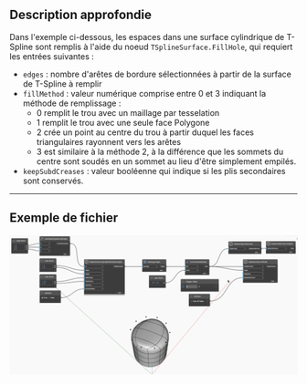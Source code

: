 ## Description approfondie
Dans l'exemple ci-dessous, les espaces dans une surface cylindrique de T-Spline sont remplis à l'aide du noeud `TSplineSurface.FillHole`, qui requiert les entrées suivantes :
- `edges` : nombre d'arêtes de bordure sélectionnées à partir de la surface de T-Spline à remplir
- `fillMethod` : valeur numérique comprise entre 0 et 3 indiquant la méthode de remplissage :
    * 0 remplit le trou avec un maillage par tesselation
    * 1 remplit le trou avec une seule face Polygone
    * 2 crée un point au centre du trou à partir duquel les faces triangulaires rayonnent vers les arêtes
    * 3 est similaire à la méthode 2, à la différence que les sommets du centre sont soudés en un sommet au lieu d'être simplement empilés.
- `keepSubdCreases` : valeur booléenne qui indique si les plis secondaires sont conservés.
___
## Exemple de fichier

![TSplineSurface.FillHole](./Autodesk.DesignScript.Geometry.TSpline.TSplineSurface.FillHole_img.gif)
